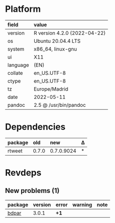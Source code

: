 # Platform

|field    |value                        |
|:--------|:----------------------------|
|version  |R version 4.2.0 (2022-04-22) |
|os       |Ubuntu 20.04.4 LTS           |
|system   |x86_64, linux-gnu            |
|ui       |X11                          |
|language |(EN)                         |
|collate  |en_US.UTF-8                  |
|ctype    |en_US.UTF-8                  |
|tz       |Europe/Madrid                |
|date     |2022-05-11                   |
|pandoc   |2.5 @ /usr/bin/pandoc        |

# Dependencies

|package |old   |new        |Δ  |
|:-------|:-----|:----------|:--|
|rtweet  |0.7.0 |0.7.0.9024 |*  |

# Revdeps

## New problems (1)

|package                    |version |error  |warning |note |
|:--------------------------|:-------|:------|:-------|:----|
|[bdpar](problems.md#bdpar) |3.0.1   |__+1__ |        |     |

